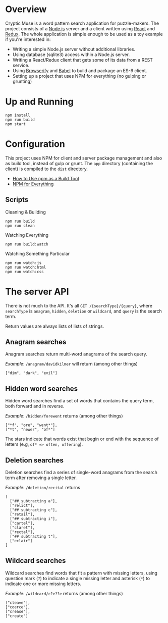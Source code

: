 # Overview

Cryptic Muse is a word pattern search application for puzzle-makers. The project consists of a [Node.js](https://nodejs.org) server and a client written using [React](https://facebook.github.io/react/) and [Redux](http://redux.js.org/). The whole application is simple enough to be used as a toy example if you're interested in:

* Writing a simple Node.js server without additional libraries.
* Using database (sqlite3) access within a Node.js server.
* Writing a React/Redux client that gets some of its data from a REST service.
* Using [Browserify](http://browserify.org/) and [Babel](https://babeljs.io/) to build and package an ES-6 client.
* Setting up a project that uses NPM for everything (no gulping or grunting)

# Up and Running

    npm install
    npm run build
    npm start

# Configuration

This project uses NPM for client and server package management and also as build tool, instead of gulp or grunt. The `app` directory (containing the client) is compiled to the `dist` directory.

* [How to Use npm as a Build Tool](http://blog.keithcirkel.co.uk/how-to-use-npm-as-a-build-tool/)
* [NPM for Everything](http://beletsky.net/2015/04/npm-for-everything.html)

## Scripts

Cleaning & Building

    npm run build
    npm run clean

Watching Everything

    npm run build:watch

Watching Something Particular

    npm run watch:js
    npm run watch:html
    npm run watch:css

# The server API

There is not much to the API. It's all `GET /{searchType}/{query}`, where `searchType` is `anagram`, `hidden`, `deletion` or `wildcard`, and `query` is the search term.

Return values are always lists of lists of strings.

## Anagram searches

Anagram searches return multi-word anagrams of the search query.

*Example*: `/anagram/davidkilmer` will return (among other things)

    ["dim", "dark", "evil"]

## Hidden word searches

Hidden word searches find a set of words that contains the query term, both forward and in reverse.

*Example*: `/hidden/forewent` returns (among other things)

    ["*f", "ore", "went*"],
    ["*t", "newer", "of*"]

The stars indicate that words exist that begin or end with the sequence of letters (e.g, `of* => often, offering`).

## Deletion searches

Deletion searches find a series of single-word anagrams from the search term after removing a single letter.

*Example*: `/deletion/recital` returns

    [
      ["## subtracting a"],
      ["relict"],
      ["## subtracting c"],
      ["retail"],
      ["## subtracting i"],
      ["cartel"],
      ["claret"],
      ["rectal"],
      ["## subtracting t"],
      ["eclair"]
    ] 

## Wildcard searches

Wildcard searches find words that fit a pattern with missing letters, using question mark (`?`) to indicate a single missing letter and asterisk (`*`) to indicate one or more missing letters.

*Example*: `/wildcard/c?e??e` returns (among other things)

    ["cleave"],
    ["coerce"],
    ["crease"],
    ["create"]


